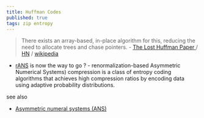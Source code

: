 ```yaml
---
title: Huffman Codes
published: true
tags: zip entropy
---
```

> There exists an array-based, in-place algorithm for this, reducing the need to allocate trees and chase pointers. - [The Lost Huffman Paper ](https://cbloomrants.blogspot.com/2010/08/08-12-10-lost-huffman-paper.html) / [HN](https://news.ycombinator.com/item?id=40872332) / [wikipedia](https://en.wikipedia.org/wiki/Huffman_coding)

- [rANS](https://github.com/DarekKrawczyk/rANS-Compressor) is now the way to go ? - renormalization-based Asymmetric Numerical Systems) compression is a class of entropy coding algorithms that achieves high compression ratios by encoding data using adaptive probability distributions. 

see also
- [Asymmetric numeral systems (ANS)](https://en.wikipedia.org/wiki/Asymmetric_numeral_systems)